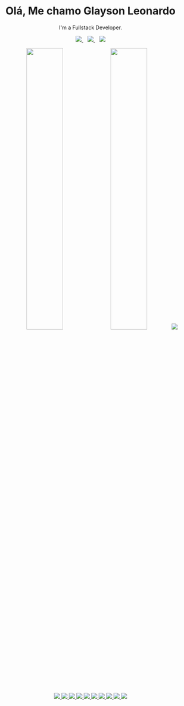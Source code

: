 <h1 align='center'>
  Olá, Me chamo Glayson Leonardo
</h1>

<p align='center'>
  I'm a Fullstack Developer. 
</p>


<p align='center'>
  <a href="https://www.linkedin.com/in/glayson1997/">
    <img src="https://img.shields.io/badge/LinkedIn-0077B5?style=for-the-badge&logo=linkedin&logoColor=white" />        
  </a>&nbsp;&nbsp;
  <a href="mailto:glayson.leo@gmail.com">
    <img src="https://img.shields.io/badge/Gmail-D14836?style=for-the-badge&logo=gmail&logoColor=white" />
  </a>&nbsp;&nbsp;
   <a href="https://api.whatsapp.com/send?phone=5521975021708">
    <img src="https://img.shields.io/badge/WhatsApp-25D366?style=for-the-badge&logo=whatsapp&logoColor=white" />        
  </a>
</p>



<p align='center'>
  <a href="#"><img src="https://github-readme-stats.vercel.app/api?username=GlaysonL&show_icons=true&theme=dark" width="44%"></a>
  <a href="#"><img src="https://github-readme-stats.vercel.app/api/top-langs/?username=GlaysonL&layout=compact&langs_count=7&theme=dark" width="44%"></a>
  <img src="https://github-readme-streak-stats.herokuapp.com/?user=GlaysonL"/>
</p>


<p align='center'>
  <a href="#">
<img src="https://img.shields.io/badge/Java-ED8B00?style=for-the-badge&logo=java&logoColor=white" />
<img src="https://img.shields.io/badge/Spring-6DB33F?style=for-the-badge&logo=spring&logoColor=white" />                 
<img src="https://img.shields.io/badge/Spring_Boot-F2F4F9?style=for-the-badge&logo=spring-boot" />   
<img src="https://img.shields.io/badge/Spring_Security-6DB33F?style=for-the-badge&logo=Spring-Security&logoColor=white" />
<img src="https://img.shields.io/badge/Apache_Maven-C71A36?style=for-the-badge&logo=apachemaven&logoColor=white" />
<img src="https://img.shields.io/badge/json-5E5C5C?style=for-the-badge&logo=json&logoColor=white" />
<img src="https://img.shields.io/badge/Hibernate-59666C?style=for-the-badge&logo=Hibernate&logoColor=white" />
<img src="https://img.shields.io/badge/MySQL-005C84?style=for-the-badge&logo=mysql&logoColor=white" />
<img src="https://img.shields.io/badge/PostgreSQL-316192?style=for-the-badge&logo=postgresql&logoColor=white" />
<img src="https://img.shields.io/badge/docker-%230db7ed.svg?style=for-the-badge&logo=docker&logoColor=white" /> 
    </a>  
</p>

